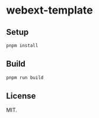 # webext-template

## Setup

```sh
pnpm install
```

## Build

```sh
pnpm run build
```

## License

MIT.
